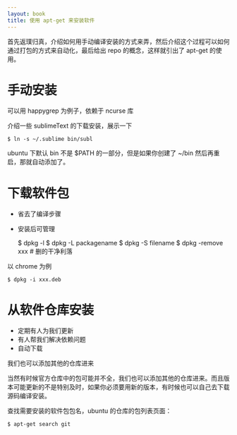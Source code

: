 ```yaml
---
layout: book
title: 使用 apt-get 来安装软件
---
```


首先返璞归真，介绍如何用手动编译安装的方式来弄，然后介绍这个过程可以如何通过打包的方式来自动化，最后给出 repo 的概念，这样就引出了 apt-get 的使用。

# 手动安装

可以用 happygrep 为例子，依赖于 ncurse 库

介绍一些 sublimeText 的下载安装，展示一下

    $ ln -s ~/.sublime bin/subl

ubuntu 下默认 bin 不是 $PATH 的一部分，但是如果你创建了 ~/bin 然后再重启，那就自动添加了。


# 下载软件包


- 省去了编译步骤
- 安装后可管理

    $ dpkg -l
    $ dpkg -L packagename
    $ dpkg -S filename
    $ dpkg -remove xxx # 删的干净利落

以 chrome 为例

    $ dpkg -i xxx.deb


# 从软件仓库安装

- 定期有人为我们更新
- 有人帮我们解决依赖问题
- 自动下载

我们也可以添加其他的仓库进来

当然有时候官方仓库中的包可能并不全，我们也可以添加其他的仓库进来。而且版本可能更新的不是特别及时，如果你必须要用新的版本，有时候也可以自己去下载源码编译安装。

查找需要安装的软件包包名，ubuntu 的仓库的包列表页面：

    $ apt-get search git